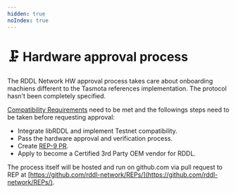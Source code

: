 ```yaml
---
hidden: true
noIndex: true
---
```


# 🗜️ Hardware approval process

The RDDL Network HW approval process takes care about onboarding machiens different to the Tasmota references implementation. The protocol hasn't been completely specified.&#x20;

[Compatibility Requirements](rddl-compatibility-requirements.md) need to be met and the followings steps need to be taken before requesting approval:

* Integrate libRDDL and implement Testnet compatibility.
* Pass the hardware approval and verification process.
* Create [REP-9 PR](https://github.com/rddl-network/REPs/blob/main/rep9.md).
* Apply to become a Certified 3rd Party OEM vendor for RDDL.

The process itself will be hosted and run on github.com via pull request to REP at [https://github.com/rddl-network/REPs/](https://github.com/rddl-network/REPs/).

